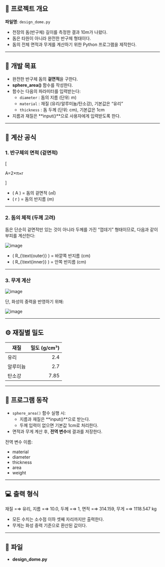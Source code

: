 ## 📌 프로젝트 개요

**파일명**: `design_dome.py`

- 천장의 돔(반구체) 길이를 측정한 결과 10m가 나왔다.
- 돔은 타원이 아니라 완전한 반구체 형태이다.
- 돔의 전체 면적과 무게를 계산하기 위한 Python 프로그램을 제작한다.

---

## 🎯 개발 목표

- 완전한 반구체 돔의 **겉면적**을 구한다.
- **sphere_area()** 함수를 작성한다.
- 함수는 다음의 파라미터를 입력받는다:
  - `diameter` : 돔의 지름 (단위: m)
  - `material` : 재질 (유리/알루미늄/탄소강), 기본값은 “유리”
  - `thickness` : 돔 두께 (단위: cm), 기본값은 1cm
- 지름과 재질은 **input()**으로 사용자에게 입력받도록 한다.

---

## 🧮 계산 공식

### 1. 반구체의 면적 (겉면적)

\[

A=2×π×r 

\]

- \( A \) = 돔의 겉면적 (㎡)
- \( r \) = 돔의 반지름 (m)

---

### 2. 돔의 체적 (두께 고려)

돔은 단순히 겉면적만 있는 것이 아니라 두께를 가진 “껍데기” 형태이므로, 다음과 같이 부피를 계산한다:



![image](https://github.com/user-attachments/assets/745d4af0-bf04-40d1-bbb3-2b970df77da6)


- \( R_{\text{outer}} \) = 바깥쪽 반지름 (cm)
- \( R_{\text{inner}} \) = 안쪽 반지름 (cm)

---

### 3. 무게 계산


![image](https://github.com/user-attachments/assets/58af2234-545f-4f02-959a-b0e256f4c4d4)


단, 화성의 중력을 반영하기 위해:


![image](https://github.com/user-attachments/assets/1f9e1504-e95f-4a38-baae-9aff8c267743)


---

## ⚙️ 재질별 밀도

| 재질      | 밀도 (g/cm³) |
|-----------|-------------:|
| 유리      |         2.4 |
| 알루미늄  |         2.7 |
| 탄소강    |        7.85 |

---

## 🔧 프로그램 동작

- `sphere_area()` 함수 실행 시:
  - 지름과 재질은 **input()**으로 받는다.
  - 두께 입력이 없으면 기본값 1cm로 처리한다.
- 면적과 무게 계산 후, **전역 변수**에 결과를 저장한다.

전역 변수 이름:
- material
- diameter
- thickness
- area
- weight

---

## 💻 출력 형식
재질 =⇒ 유리, 지름 =⇒ 10.0, 두께 =⇒ 1, 면적 =⇒ 314.159, 무게 =⇒ 1118.547 kg


- 모든 수치는 소수점 이하 셋째 자리까지만 출력한다.
- 무게는 화성 중력 기준으로 환산된 값이다.

---

## 💾 파일

- **design_dome.py**


